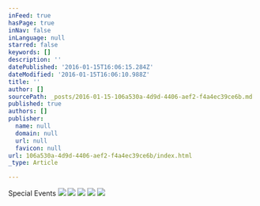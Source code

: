 ```yaml
---
inFeed: true
hasPage: true
inNav: false
inLanguage: null
starred: false
keywords: []
description: ''
datePublished: '2016-01-15T16:06:15.284Z'
dateModified: '2016-01-15T16:06:10.988Z'
title: ''
author: []
sourcePath: _posts/2016-01-15-106a530a-4d9d-4406-aef2-f4a4ec39ce6b.md
published: true
authors: []
publisher:
  name: null
  domain: null
  url: null
  favicon: null
url: 106a530a-4d9d-4406-aef2-f4a4ec39ce6b/index.html
_type: Article

---
```

Special Events
![](https://the-grid-user-content.s3-us-west-2.amazonaws.com/563acad3-c89d-4b44-a297-be83208befe7.JPG)
![](https://the-grid-user-content.s3-us-west-2.amazonaws.com/fa9469c9-9c17-4a30-8862-ac7ed817dae3.jpg)
![](https://the-grid-user-content.s3-us-west-2.amazonaws.com/eaa97edc-5678-4571-a3d0-d2f10e2dc274.JPG)
![](https://the-grid-user-content.s3-us-west-2.amazonaws.com/5ca75c4c-d370-4a26-87e3-d6a1672baf8f.JPG)
![](https://the-grid-user-content.s3-us-west-2.amazonaws.com/e39f8ab4-4ec9-40f8-b245-adb2b5097e7e.PNG)